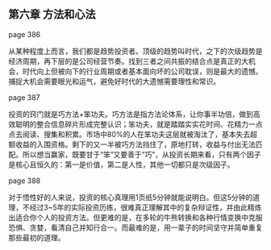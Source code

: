 ## 第六章 方法和心法

page 386

从某种程度上而言，我们都是趋势投资者。顶级的趋势叫时代，之下的次级趋势是经济周期，再下层的是公司经营节奏。找到三者之间共振的结合点是真正的大机会，时代向上但被向下的行业周期或者基本面向坏的公司耽误，则是最大的遗憾。捕捉大机会需要眼光和运气，避免好时代的大遗憾需要理性和常识。

page 387

投资的窍门就是巧方法+笨功夫。巧方法是指方法论体系，让你事半功倍，做到高效聪明的整合信息碎片形成完整认识；笨功夫，就是踏踏实实花时间、花精力一点点去阅读、搜集和积累。市场中80%的人在笨功夫这层就被淘汰了，基本失去超额收益的入围资格。剩下的又一半被巧方法挡住了，原地打转，收益与付出无法匹配。所以想当赢家，既要甘于“笨”又要善于“巧”，从投资长期来看，只有两个因子是核心且恒久的：第一是价值，第二是人性，其他一切都只是次级因子。

page 388

对于悟性好的人来说，投资的核心真理用1页纸5分钟就能说明白。但这5分钟的道理，不经过3~5年的实际投资历练，很难真正理解其中的复杂辩证性，并由此精炼出适合你个人的投资方法。但更难的是，在多轮的牛熊转换和各种行情变换中克服恐惧、贪婪，看清自己并知行合一。而最难的是，用一辈子的时间坚守并简单重复那些最初的道理。
